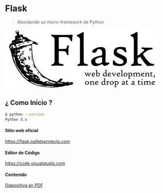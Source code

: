 # Flask

> Abordando un micro-framework de Python

<img src="./Flask_logo.svg">

## ¿ Como Inicio ?

```bash
$ python --version
Python 3.x
```

#### Sitio web oficial
https://flask.palletsprojects.com

#### Editor de Código
https://code.visualstudio.com

#### Contenido

[Diapositiva en PDF](https://github.com/alanwalter45/flask/blob/master/Flask-alanwalter45.pdf)